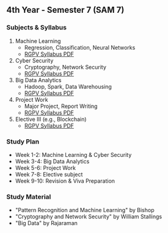 ## 4th Year - Semester 7 (SAM 7)

### Subjects & Syllabus
1. Machine Learning
   - Regression, Classification, Neural Networks
   - [RGPV Syllabus PDF](http://career-shiksha.com/post/syllabus-of-btech-7th-sem-cse-rgpv/)
2. Cyber Security
   - Cryptography, Network Security
   - [RGPV Syllabus PDF](http://career-shiksha.com/post/syllabus-of-btech-7th-sem-cse-rgpv/)
3. Big Data Analytics
   - Hadoop, Spark, Data Warehousing
   - [RGPV Syllabus PDF](http://career-shiksha.com/post/syllabus-of-btech-7th-sem-cse-rgpv/)
4. Project Work
   - Major Project, Report Writing
   - [RGPV Syllabus PDF](http://career-shiksha.com/post/syllabus-of-btech-7th-sem-cse-rgpv/)
5. Elective III (e.g., Blockchain)
   - [RGPV Syllabus PDF](http://career-shiksha.com/post/syllabus-of-btech-7th-sem-cse-rgpv/)

### Study Plan
- Week 1-2: Machine Learning & Cyber Security
- Week 3-4: Big Data Analytics
- Week 5-6: Project Work
- Week 7-8: Elective subject
- Week 9-10: Revision & Viva Preparation

### Study Material
- "Pattern Recognition and Machine Learning" by Bishop
- "Cryptography and Network Security" by William Stallings
- "Big Data" by Rajaraman

